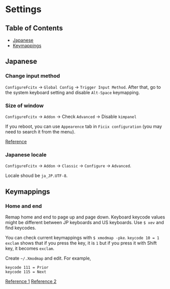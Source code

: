 # Settings

## Table of Contents
* [Japanese](#japanese)
* [Keymappings](#keymappings)

## Japanese
### Change input method
`ConfigureFcitx` -> `Global Config` -> `Trigger Input Method`. After that, go to the system keyboard setting and disable `Alt-Space` keymapping.

### Size of window
`ConfigureFcitx` -> `Addon` -> Check `Advanced` -> Disable `kimpanel`

If you reboot, you can use `Appearence` tab in `Ficix configuration` (you may need to search it from the menu).

[Reference](https://linux.just4fun.biz/?Ubuntu/HiDPI%E3%83%9E%E3%82%B7%E3%83%B3%E3%81%A7Mozc%E3%82%92%E8%B5%B7%E5%8B%95%E3%81%99%E3%82%8B%E3%81%A8%E5%A4%89%E6%8F%9B%E5%80%99%E8%A3%9C%E3%82%A6%E3%82%A4%E3%83%B3%E3%83%89%E3%82%A6%E3%81%8C%E5%B0%8F%E3%81%95%E3%81%84%E5%A0%B4%E5%90%88%E3%81%AE%E5%AF%BE%E5%87%A6)

### Japanese locale
`ConfigureFcitx` -> `Addon` -> `Classic` -> `Configure` -> `Advanced`.

Locale shoud be `ja_JP.UTF-8`.

## Keymappings
### Home and end
Remap home and end to page up and page down. Keyboard keycode values might be different between JP keyboards and US keyboards. Use `$ xev` and find keycodes.

You can check current keymappings with `$ xmodmap -pke`. `keycode 10 = 1 exclam` shows that if you press the key, it is `1` but if you press it with Shift key, it becomes `exclam`.

Create `~/.Xmodmap` and edit. For example,
```
keycode 111 = Prior
keycode 115 = Next
```

[Reference 1](https://nonsensej.xyz/?p=1226)
[Reference 2](http://x68000.q-e-d.net/~68user/unix/pickup?xmodmap)
